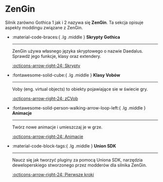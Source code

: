 # ZenGin

Silnik zarówno Gothica 1 jak i 2 nazywa się **ZenGin**. Ta sekcja opisuje aspekty moddingu związane z ZenGin.

<div class="grid cards" markdown>

-  :material-code-braces:{ .lg .middle } __Skrypty Gothica__

    ---

    ZenGin używa własnego języka skryptowego o nazwie Daedalus. Sprawdź jego funkcje, klasy oraz extendery.

    [:octicons-arrow-right-24: Skrypty](scripts/index.md)


-  :fontawesome-solid-cube:{ .lg .middle } __Klasy Vobów__

    ---

    Voby (eng. virtual objects) to obiekty pojawiające sie w świecie gry.

    [:octicons-arrow-right-24: zCVob](worlds/Classes/zCVob/index.md)


-  :fontawesome-solid-person-walking-arrow-loop-left:{ .lg .middle } __Animacje__

    ---

    Twórz nowe animacje i umieszczaj je w grze.

    [:octicons-arrow-right-24: Animacje](anims/index.md)


-  :material-code-block-tags:{ .lg .middle } __Union SDK__

    ---

    Naucz się jak tworzyć pluginy za pomocą Uniona SDK, narzędzia deweloperskiego stworzonego przez modderów dla silnika ZenGin.

    [:octicons-arrow-right-24: Pierwsze kroki](union/sdk/getting_started.md)
</div>
